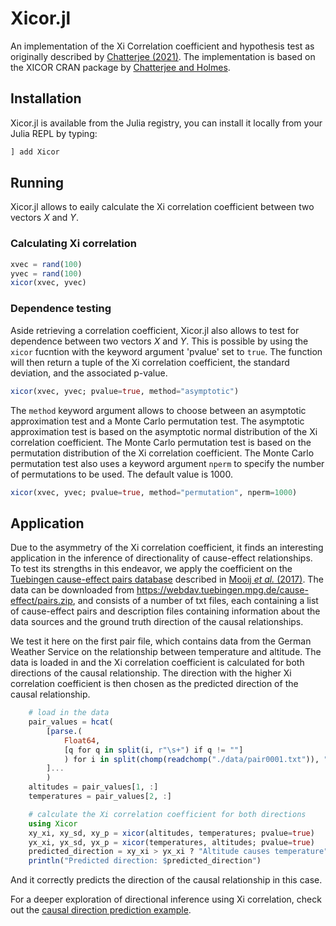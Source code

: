 # Xicor.jl

An implementation of the Xi Correlation coefficient and hypothesis test as originally described by [Chatterjee (2021)](https://doi.org/10.1080/01621459.2020.1758115). The implementation is based on the XICOR CRAN package by [Chatterjee and Holmes](https://cran.r-project.org/web/packages/XICOR/index.html).

## Installation

Xicor.jl is available from the Julia registry, you can install it locally from your Julia REPL by typing:

```julia
] add Xicor
```

## Running

Xicor.jl allows to eaily calculate the Xi correlation coefficient between two vectors $X$ and $Y$. 

### Calculating Xi correlation

```julia
xvec = rand(100)
yvec = rand(100)
xicor(xvec, yvec)
```

### Dependence testing
Aside retrieving a correlation coefficient, Xicor.jl also allows to test for dependence between two vectors $X$ and $Y$. This is possible by using the `xicor` fucntion with the keyword argument 'pvalue' set to `true`. The function will then return a tuple of the Xi correlation coefficient, the standard deviation, and the associated p-value.

```julia
xicor(xvec, yvec; pvalue=true, method="asymptotic")
```

The `method` keyword argument allows to choose between an asymptotic approximation test and a Monte Carlo permutation 
test. The asymptotic approximation test is based on the asymptotic normal distribution of the Xi correlation coefficient. The Monte Carlo permutation test is based on the permutation distribution of the Xi correlation coefficient. The Monte Carlo permutation test also uses a keyword argument `nperm` to specify the number of permutations to be used. The default value is 1000.

```julia
xicor(xvec, yvec; pvalue=true, method="permutation", nperm=1000)
```

## Application
Due to the asymmetry of the Xi correlation coefficient, it finds an interesting application in the inference of directionality of cause-effect relationships. To test its strengths in this endeavor, we apply the coefficient on the [Tuebingen cause-effect pairs database](https://webdav.tuebingen.mpg.de/cause-effect/) described in [Mooij _et al._ (2017)](http://jmlr.org/papers/v17/14-518.html). The data can be downloaded from 
https://webdav.tuebingen.mpg.de/cause-effect/pairs.zip, and consists of a
number of txt files, each containing a list of cause-effect pairs and 
description files containing information about the data sources and the 
ground truth direction of the causal relationships.

We test it here on the first pair file, which contains data from the German Weather Service on the relationship between temperature and altitude. The data is loaded in and the Xi correlation coefficient is calculated for both directions of the causal relationship. The direction with the higher Xi correlation coefficient is then chosen as the predicted direction of the causal relationship.

```julia
    # load in the data
    pair_values = hcat(
        [parse.(
            Float64, 
            [q for q in split(i, r"\s+") if q != ""]
            ) for i in split(chomp(readchomp("./data/pair0001.txt")), "\n")
        ]...
        )
    altitudes = pair_values[1, :]
    temperatures = pair_values[2, :]

    # calculate the Xi correlation coefficient for both directions
    using Xicor
    xy_xi, xy_sd, xy_p = xicor(altitudes, temperatures; pvalue=true)
    yx_xi, yx_sd, yx_p = xicor(temperatures, altitudes; pvalue=true)
    predicted_direction = xy_xi > yx_xi ? "Altitude causes temperature" : "Temperature causes altitude"
    println("Predicted direction: $predicted_direction")
```

And it correctly predicts the direction of the causal relationship in this case.

For a deeper exploration of directional inference using Xi correlation, check out the [causal direction prediction example](https://github.com/stefftaelman/Xicor.jl/tree/main/examples/causal_direction_prediction.jl).